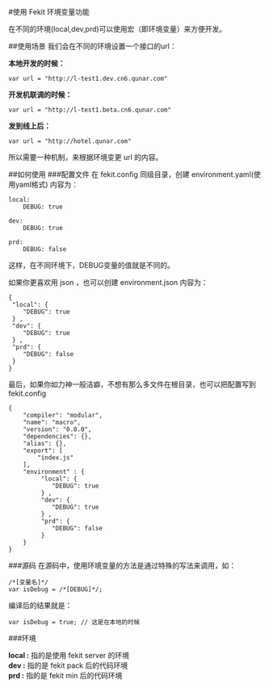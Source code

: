 #使用 Fekit 环境变量功能

在不同的环境(local,dev,prd)可以使用宏（即环境变量）来方便开发。

##使用场景
我们会在不同的环境设置一个接口的url：

**本地开发的时候：**

	var url = "http://l-test1.dev.cn6.qunar.com"

**开发机联调的时候：**

	var url = "http://l-test1.beta.cn6.qunar.com"

**发到线上后：**

	var url = "http://hotel.qunar.com"

所以需要一种机制，来根据环境变更 url 的内容。

##如何使用
###配置文件
在 fekit.config 同级目录，创建 environment.yaml(使用yaml格式) 内容为：

	local:
	    DEBUG: true
	
	dev:
	    DEBUG: true
	
	prd:
	    DEBUG: false

这样，在不同环境下，DEBUG变量的值就是不同的。

如果你更喜欢用 json ，也可以创建 environment.json 内容为：

	{
	 "local": {
	 	"DEBUG": true
	 } ,
	 "dev": {
	    "DEBUG": true
	 } ,
	 "prd": {
	    "DEBUG": false
	 }
	}

最后，如果你如力神一般洁癖，不想有那么多文件在根目录，也可以把配置写到 fekit.config

	{
	    "compiler": "modular",
	    "name": "macro",
	    "version": "0.0.0",
	    "dependencies": {},
	    "alias": {},
	    "export": [
	    	"index.js"
	    ],
	    "environment" : {
			 "local": {
			 	"DEBUG": true
			 } ,
			 "dev": {
			    "DEBUG": true
			 } ,
			 "prd": {
			    "DEBUG": false
			 }
		}
	}

###源码
在源码中，使用环境变量的方法是通过特殊的写法来调用，如：

	/*[变量名]*/
	var isDebug = /*[DEBUG]*/; 

编译后的结果就是：

	var isDebug = true; // 这是在本地的时候

###环境

**local :** 指的是使用 fekit server 的环境<br/>
**dev :** 指的是 fekit pack 后的代码环境<br/>
**prd :** 指的是 fekit min 后的代码环境
